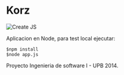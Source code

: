 Korz
=================
![Create JS](http://puu.sh/ckrKg/75884b827c.png)

Aplicacion en Node, para test local ejecutar:

~~~~
$npm install
$node app.js
~~~~

Proyecto Ingenieria de software I - UPB 2014.
